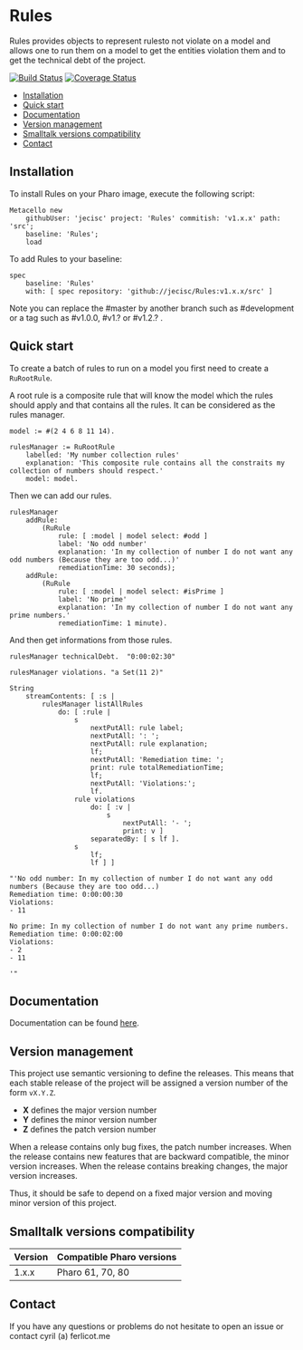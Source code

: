# Rules

Rules provides objects to represent rulesto not violate on a model and allows one to run them on a model to get the entities violation them and to get the technical debt of the project.

[![Build Status](https://travis-ci.org/jecisc/Rules.svg?branch=master)](https://travis-ci.org/jecisc/Rules) [![Coverage Status](https://coveralls.io/repos/github/jecisc/Rules/badge.svg)](https://coveralls.io/github/jecisc/Rules)

  - [Installation](#installation)
  - [Quick start](#quick-start)
  - [Documentation](#documentation)
  - [Version management](#version-management)
  - [Smalltalk versions compatibility](#smalltalk-versions-compatibility)
  - [Contact](#contact)

## Installation

To install Rules on your Pharo image, execute the following script: 

```Smalltalk
Metacello new
	githubUser: 'jecisc' project: 'Rules' commitish: 'v1.x.x' path: 'src';
	baseline: 'Rules';
	load
```

To add Rules to your baseline:

```Smalltalk
spec
	baseline: 'Rules'
	with: [ spec repository: 'github://jecisc/Rules:v1.x.x/src' ]
```

Note you can replace the #master by another branch such as #development or a tag such as #v1.0.0, #v1.? or #v1.2.? .

## Quick start

To create a batch of rules to run on a model you first need to create a `RuRootRule`.

A root rule is a composite rule that will know the model which the rules should apply and that contains all the rules. It can be considered as the rules manager.

```Smalltalk
model := #(2 4 6 8 11 14).

rulesManager := RuRootRule
	labelled: 'My number collection rules'
	explanation: 'This composite rule contains all the constraits my collection of numbers should respect.'
	model: model.
```

Then we can add our rules.

```Smalltalk
rulesManager
	addRule:
		(RuRule
			rule: [ :model | model select: #odd ]
			label: 'No odd number'
			explanation: 'In my collection of number I do not want any odd numbers (Because they are too odd...)'
			remediationTime: 30 seconds);
	addRule:
		(RuRule
			rule: [ :model | model select: #isPrime ]
			label: 'No prime'
			explanation: 'In my collection of number I do not want any prime numbers.'
			remediationTime: 1 minute).
```

And then get informations from those rules.

```Smalltalk
rulesManager technicalDebt.  "0:00:02:30"

rulesManager violations. "a Set(11 2)"

String
	streamContents: [ :s | 
		rulesManager listAllRules
			do: [ :rule | 
				s
					nextPutAll: rule label;
					nextPutAll: ': ';
					nextPutAll: rule explanation;
					lf;
					nextPutAll: 'Remediation time: ';
					print: rule totalRemediationTime;
					lf;
					nextPutAll: 'Violations:';
					lf.
				rule violations
					do: [ :v | 
						s
							nextPutAll: '- ';
							print: v ]
					separatedBy: [ s lf ].
				s
					lf;
					lf ] ]

"'No odd number: In my collection of number I do not want any odd numbers (Because they are too odd...)
Remediation time: 0:00:00:30
Violations:
- 11

No prime: In my collection of number I do not want any prime numbers.
Remediation time: 0:00:02:00
Violations:
- 2
- 11

'"
```

## Documentation

Documentation can be found [here](documentation/Documentation.md).

## Version management 

This project use semantic versioning to define the releases. This means that each stable release of the project will be assigned a version number of the form `vX.Y.Z`. 

- **X** defines the major version number
- **Y** defines the minor version number 
- **Z** defines the patch version number

When a release contains only bug fixes, the patch number increases. When the release contains new features that are backward compatible, the minor version increases. When the release contains breaking changes, the major version increases. 

Thus, it should be safe to depend on a fixed major version and moving minor version of this project.

## Smalltalk versions compatibility

| Version 	| Compatible Pharo versions 	|
|-------------	|---------------------------	|
| 1.x.x       	| Pharo 61, 70, 80		|

## Contact

If you have any questions or problems do not hesitate to open an issue or contact cyril (a) ferlicot.me 
